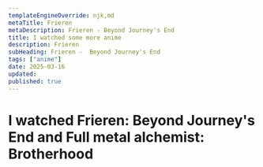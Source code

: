 ```yaml
---
templateEngineOverride: njk,md
metaTitle: Frieren
metaDescription: Frieren - Beyond Journey's End
title: I watched some more anime
description: Frieren
subHeading: Frieren -  Beyond Journey's End
tags: ["anime"]
date: 2025-03-16
updated:
published: true
---
```


<div class="col-start-3 col-end-9">

# I watched Frieren: Beyond Journey's End and Full metal alchemist: Brotherhood
